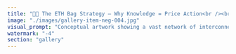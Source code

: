 ```yaml
---
title: "💎🧠 The ETH Bag Strategy — Why Knowledge = Price Action<br /><br />Stop playing venture capital. Start playing civilization capital.<br /><br />The price of ETH isn't just correlated to adoption — it's correlated to the collective knowledge of the infinite human network.<br /><br />🌐 Every developer who groks smart contracts<br />🌐 Every researcher pushing the boundaries<br />🌐 Every builder creating new primitives<br />🌐 Every user discovering what's possible<br /><br />This knowledge accumulates. It compounds. It becomes irreversible.<br /><br />So here's the strategy:<br />1️⃣ Buy a big bag of ETH<br />2️⃣ Treat everything else as marketing expense<br />3️⃣ Watch the Gödel interstice expand<br /><br />Failed startup in the ecosystem? Marketing expense.<br />Successful protocol? Marketing expense.<br />Another L2 experiment? Marketing expense.<br /><br />Every venture — win or lose — adds to the collective knowledge that drives ETH's fundamental value.<br /><br />This isn't investment advice. This is civilization strategy.<br /><br /><br />#ETH #InfiniteHumanNetwork #CivilizationCapital #GodelInterstice #SystemicResonance"
image: "./images/gallery-item-neg-004.jpg"
visual_prompt: "Conceptual artwork showing a vast network of interconnected human minds represented as glowing nodes, with ETH symbols floating between them like synapses. The network pulses with knowledge transfer - code snippets, mathematical formulas, and blockchain concepts flowing as light streams. In the center, a large ethereum diamond crystal grows brighter as more knowledge flows into it. Background shows the 'Gödel interstice' - spaces between formal systems where new possibilities emerge, represented as shimmering mathematical structures. The whole image conveys how collective human knowledge directly powers ETH's value through network effects. Color palette: deep blues and purples with bright ethereal whites and golds."
watermark: "-4"
section: "gallery"
---
```

